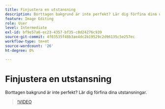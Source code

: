 ```yaml
---
title: Finjustera en utstansning
description: Borttagen bakgrund är inte perfekt? Lär dig förfina dina utstansningar
feature: Image Editing
role: User
level: Intermediate
exl-id: bf9e57a6-ec23-4357-bf35-c8d24276c939
source-git-commit: 4f03535f48b3ae4dc2b19529c2d96135c5e257ec
workflow-type: tm+mt
source-wordcount: '26'
ht-degree: 0%

---
```


# Finjustera en utstansning

Borttagen bakgrund är inte perfekt? Lär dig förfina dina utstansningar.

>[!VIDEO](https://video.tv.adobe.com/v/3420221?quality=12&learn=on&hidetitle=true)
